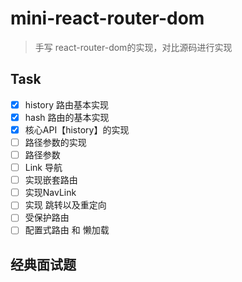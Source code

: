 # mini-react-router-dom

> 手写 react-router-dom的实现，对比源码进行实现

## Task

- [x] history 路由基本实现
- [x] hash 路由的基本实现
- [x] 核心API【history】的实现
- [ ] 路径参数的实现
- [ ] 路径参数
- [ ] Link 导航
- [ ] 实现嵌套路由
- [ ] 实现NavLink
- [ ] 实现 跳转以及重定向
- [ ] 受保护路由
- [ ] 配置式路由 和 懒加载

## 经典面试题
